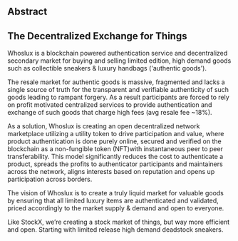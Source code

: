 Abstract
---

## The Decentralized Exchange for Things

Whoslux is a blockchain powered authentication service and decentralized secondary market for buying and selling limited edition, high demand goods such as collectible sneakers & luxury handbags ('authentic goods').

The resale market for authentic goods is massive, fragmented and lacks a single source of truth for the transparent and verifiable authenticity of such goods leading to rampant forgery. As a result participants are forced to rely on profit motivated centralized services to provide authentication and exchange of such goods that charge high fees (avg resale fee ~18%).

As a solution, Whoslux is creating an open decentralized network marketplace utilizing a utility token to drive participation and value, where product authentication is done purely online, secured and verified on the blockchain as a non-fungible token (NFT)with instantaneous peer to peer transferability. This model significantly reduces the cost to authenticate a product, spreads the profits to authenticator participants and maintainers across the network, aligns interests based on reputation and opens up participation across borders.

The vision of Whoslux is to create a truly liquid market for valuable goods by ensuring that all limited luxury items are authenticated and validated, priced accordingly to the market supply & demand and open to everyone.

Like StockX, we’re creating a stock market of things, but way more efficient and open. Starting with limited release high demand deadstock sneakers.

